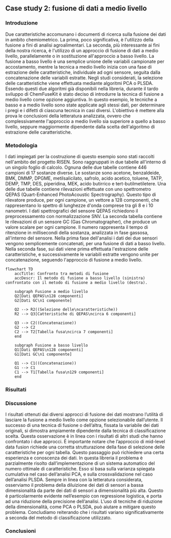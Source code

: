 ## Case study 2: fusione di dati a medio livello

### Introduzione

Due caratteristiche accomunano i documenti di ricerca sulla fusione dei dati in ambito chemiometrico. La prima, poco significativa, è l'utilizzo della fusione a fini di analisi agroalimentari. La seconda, più interessante ai fini della nostra ricerca, è l'utilizzo di un approccio di fusione di dati a medio livello, parallelamente o in sostituzione all'approccio a basso livello. La fusione a basso livello è una semplice unione delle variabili campionate per accostamento, mentre la tecnica a medio livello inizia con una fase di estrazione delle caratteristiche, individuale ad ogni sensore, seguita dalla concatenazione delle variabili estratte. Negli studi considerati, la selezione delle caratteristiche viene effettuata mediante algoritmi PCA o PLSDA. Essendo questi due algoritmi già disponibili nella libreria, durante il tardo sviluppo di ChemFuseKit è stato deciso di introdurre la tecnica di fusione a medio livello come opzione aggiuntiva. In questo esempio, le tecniche a basso e a medio livello sono state applicate agli stessi dati, per determinare i pregi e i difetti di ciascuna tecnica in casi diversi. L'obiettivo è mettere alla prova le conclusioni della letteratura analizzata, ovvero che complessivamente l'approccio a medio livello sia superiore a quello a basso livello, seppure maggiormente dipendente dalla scelta dell'algoritmo di estrazione delle caratteristiche.

### Metodologia

I dati impiegati per la costruzione di questo esempio sono stati raccolti nell'ambito del progetto RISEN. Sono raggruppati in due tabelle all'interno di un singolo foglio di calcolo. Ognuna delle due tabelle contiene 446 campioni di 17 sostanze diverse. Le sostanze sono acetone, benzaldeide, BMK, DMMP, DPGME, metilsalicilato, safrolo, acido acetico, toluene, TATP, DEMP, TMP, DES, piperidina, MEK, acido butirrico e tert-butilmetiletere. Una delle due tabelle contiene rilevazioni effettuate con uno spettrometro QEPAS (Quart-Enhanced PhotoAcoustic Spectrography). Questo tipo di rilevatore produce, per ogni campione, un vettore a 128 componenti, che rappresentano lo spettro di lunghezze d'onda comprese tra gli 8 e i 10 nanometri. I dati spettrografici del sensore QEPAS richiedono il preprocessamento con normalizzazione SNV. La seconda tabella contiene le rilevazioni di un sensore GC (Gas Chromatographer), che produce un valore scalare per ogni campione. Il numero rappresenta il tempo di ritenzione in millisecondi della sostanza, analizzata in fase gassosa, all'interno del sensore. Nella prima fase dell'analisi i dati dei due sensori vengono semplicemente concatenati, per una fusione di dati a basso livello. Nella seconda fase, sui dati viene prima effettuata l'estrazione delle caratteristiche, e successivamente le variabili estratte vengono unite per concatenazione, seguendo l'approccio di fusione a medio livello.

```mermaid
flowchart TD
    accTitle: Confronto tra metodi di fusione
    accDescr: Il metodo di fusione a basso livello (sinistra) confrontato con il metodo di fusione a medio livello (destra).

    subgraph Fusione a medio livello
    Q2[Dati QEPAS\n128 componenti]
    G2[Dati GC\n1 componente]

    Q2 --> R2((Selezione delle\ncaratteristiche))
    R2 --> Q3[Catteristiche di QEPAS\ncirca 6 componenti]

    Q3 --> C2((Concatenazione))
    G2 --> C2
    C2 --> T2[Tabella fusa\ncirca 7 componenti]
    end

    subgraph Fusione a basso livello
    Q1[Dati QEPAS\n128 componenti]
    G1[Dati GC\n1 componente]

    Q1 --> C1((Concatenazione))
    G1 --> C1
    C1 --> T1[Tabella fusa\n129 componenti]
    end
```

### Risultati

### Discussione

I risultati ottenuti dai diversi approcci di fusione dei dati mostrano l’utilità di lasciare la fusione a medio livello come opzione selezionabile dall’utente. Il successo di una tecnica di fusione o dell’altra, fissata la variabile dei dati originali, si dimostra ampiamente dipendente dalla tecnica di classificazione scelta. Questa osservazione è in linea con i risultati di altri studi che hanno confrontato i due approcci. È importante notare che l’approccio di mid-level data fusion richiede una corretta strutturazione della fase di selezione delle caratteristiche per ogni tabella. Questo passaggio può richiedere una certa esperienza e conoscenza dei dati. In questa libreria il problema è parzialmente risolto dall’implementazione di un sistema automatico del numero ottimale di caratteristiche. Esso si basa sulla varianza spiegata cumulativa nel caso dell’analisi PCA, e sulla crossvalidazione nel caso dell’analisi PLSDA. Sempre in linea con la letteratura considerata, osserviamo il problema della diluizione dei dati di sensori a bassa dimensionalità da parte dei dati di sensori a dimensionalità più alta. Questo è particolarmente evidente nell’esempio con regressione logistica, e porta ad una riduzione della precisione dell’analisi. L’uso di tecniche di riduzione della dimensionalità, come PCA o PLSDA, può aiutare a mitigare questo problema. Concludiamo reiterando che i risultati variano significativamente a seconda del metodo di classificazione utilizzato.

### Conclusioni
